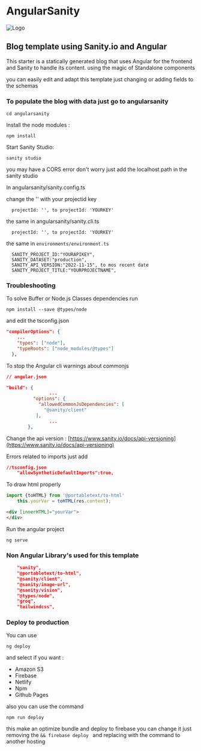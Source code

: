 # AngularSanity

![Logo](https://cdn.sanity.io/images/81pocpw8/production/99b36485e5479f50b24dd390fbd864d226c62b99-1266x930.png?w=2000&fit=max&auto=format)



## Blog template using Sanity.io and Angular

This starter is a statically generated blog that uses Angular for the frontend and Sanity to handle its content. using
the magic of Standalone components

you can easily edit and adapt this template just changing or adding fields to the schemas

### To populate the blog with data just go to angularsanity

````
cd angularsanity
````

Install the node modules :

```
npm install 
```

Start Sanity Studio:

```
sanity studio
```

you may have a CORS error don't worry just add the localhost path in the sanity studio

In angularsanity/sanity.config.ts

change the '' with your projectid key

````
  projectId: '', to projectId: 'YOURKEY'
````

the same in angularsanity/sanity.cli.ts

````
  projectId: '', to projectId: 'YOURKEY'
````

the same in `environments/environment.ts`

````
  SANITY_PROJECT_ID:"YOURAPIKEY",
  SANITY_DATASET:"production",
  SANITY_API_VERSION:"2022-11-15", to mos recent date 
  SANITY_PROJECT_TITLE:"YOURPROJECTNAME",
````

### Troubleshooting

To solve Buffer or Node.js Classes dependencies
run

``` shell
npm install --save @types/node
```

and edit the tsconfig.json

``` json
"compilerOptions": {
    ...
    "types": ["node"],
    "typeRoots": ["node_modules/@types"]
  },

```

To stop the Angular cli warnings about commonjs

``` json
// angular.json

"build": {
				...
          "options": {
            "allowedCommonJsDependencies": [
              "@sanity/client"
           ],
				...
        },
```

Change the api version : [https://www.sanity.io/docs/api-versioning](https://www.sanity.io/docs/api-versioning)

Errors related to imports just add

``` json
//tsconfig.json 
    "allowSyntheticDefaultImports":true,
```

To draw html properly

``` javascript
import {toHTML} from '@portabletext/to-html'
    this.yourVar = toHTML(res.content);

```

``` html
<div [innerHTML]="yourVar">
</div>
```


Run the angular project 
 ```shell
 ng serve
 ```


### Non Angular Library's used for this template            
```json           
    "sanity",
    "@portabletext/to-html",
    "@sanity/client",
    "@sanity/image-url",
    "@sanity/vision",
    "@types/node",
    "groq",
    "tailwindcss",
```
 

### Deploy to production 

You can use 

```shell
ng deploy 
```

and select if you want : 
* Amazon S3
* Firebase
* Netlify
* Npm 
* Github Pages

also you can use the command

```` shell
npm run deploy 
````

this make an optimize bundle and deploy to firebase  you can change it just removing the
```&& firebase deploy ```
and replacing with the command to another hosting 
